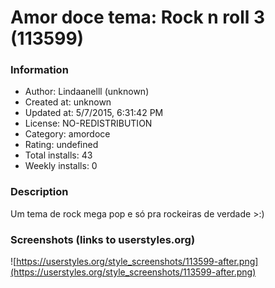 # Amor doce tema: Rock n roll 3 (113599)

### Information
- Author: Lindaanelll (unknown)
- Created at: unknown
- Updated at: 5/7/2015, 6:31:42 PM
- License: NO-REDISTRIBUTION
- Category: amordoce
- Rating: undefined
- Total installs: 43
- Weekly installs: 0


### Description
Um tema de rock mega pop e só pra rockeiras de verdade >:)


### Screenshots (links to userstyles.org)
![https://userstyles.org/style_screenshots/113599-after.png](https://userstyles.org/style_screenshots/113599-after.png)


